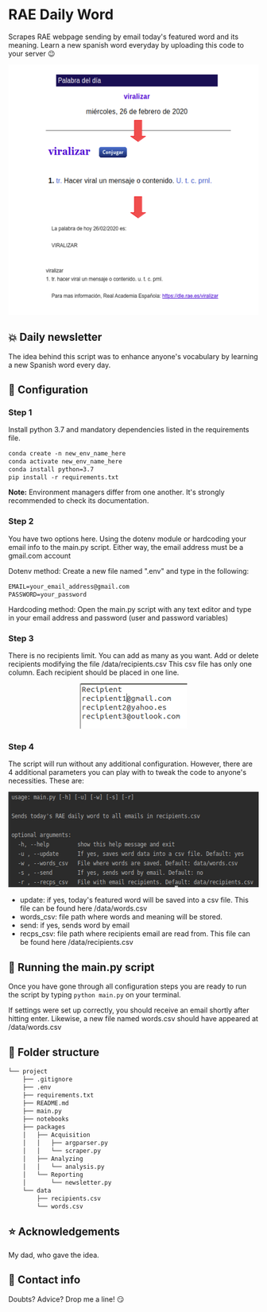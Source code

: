# RAE Daily Word
Scrapes RAE webpage sending by email today's featured word and its meaning. Learn a new spanish word everyday by uploading this code to your server :wink:

<p align="center">
  <img width="576" height="504" src="readme/walkthrough.png">
</p>

## :boom: Daily newsletter
The idea behind this script was to enhance anyone's vocabulary by learning a new Spanish word every day.

## :wrench: Configuration
### Step 1

Install python 3.7 and mandatory dependencies listed in the requirements file.

```
conda create -n new_env_name_here
conda activate new_env_name_here
conda install python=3.7
pip install -r requirements.txt
```

**Note:** Environment managers differ from one another. It's strongly recommended to check its documentation.

### Step 2

You have two options here. Using the dotenv module or hardcoding your email info to the main.py script. Either way, the email address must be a gmail.com account

Dotenv method:
Create a new file named ".env" and type in the following:
```
EMAIL=your_email_address@gmail.com
PASSWORD=your_password
```

Hardcoding method:
Open the main.py script with any text editor and type in your email address and password (user and password variables)

### Step 3

There is no recipients limit. You can add as many as you want. Add or delete recipients modifying the file /data/recipients.csv
This csv file has only one column. Each recipient should be placed in one line. 

<p align="center">
  <img width="216" height="91" src="readme/recp.png">
</p>

### Step 4

The script will run without any additional configuration. However, there are 4 additional parameters you can play with to tweak the code to anyone's necessities. These are:

<p align="center">
  <img width="558" height="192" src="readme/arg.png">
</p>

* update: if yes, today's featured word will be saved into a csv file. This file can be found here /data/words.csv
* words_csv: file path where words and meaning will be stored.
* send: if yes, sends word by email
* recps_csv: file path where recipients email are read from. This file can be found here /data/recipients.csv

## :snake: Running the main.py script

Once you have gone through all configuration steps you are ready to run the script by typing `python main.py` on your terminal.

If settings were set up correctly, you should receive an email shortly after hitting enter. Likewise, a new file named words.csv should have appeared at /data/words.csv

## :file_folder: Folder structure
```
└── project
    ├── .gitignore
    ├── .env
    ├── requirements.txt
    ├── README.md
    ├── main.py
    ├── notebooks
    ├── packages
    │   ├── Acquisition
    │   │   ├── argparser.py
    │   │   └── scraper.py
    │   ├── Analyzing
    │   │   └── analysis.py
    │   └── Reporting
    │       └── newsletter.py
    └── data
        ├── recipients.csv
        └── words.csv
```

## :star: Acknowledgements
My dad, who gave the idea.

## :love_letter: Contact info
Doubts? Advice? Drop me a line! :smirk:
